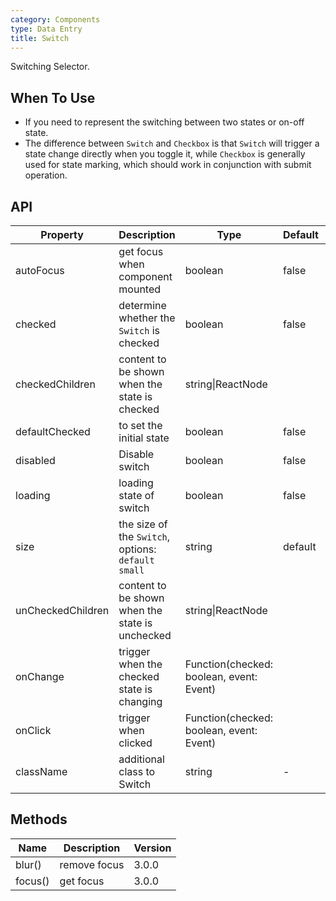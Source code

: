 ```yaml
---
category: Components
type: Data Entry
title: Switch
---
```


Switching Selector.

## When To Use

- If you need to represent the switching between two states or on-off state.
- The difference between `Switch` and `Checkbox` is that `Switch` will trigger a state change directly when you toggle it, while `Checkbox` is generally used for state marking, which should work in conjunction with submit operation.

## API

| Property | Description | Type | Default | Version |
| --- | --- | --- | --- | --- |
| autoFocus | get focus when component mounted | boolean | false | 3.0.0 |
| checked | determine whether the `Switch` is checked | boolean | false | 3.0.0 |
| checkedChildren | content to be shown when the state is checked | string\|ReactNode |  | 3.0.0 |
| defaultChecked | to set the initial state | boolean | false | 3.0.0 |
| disabled | Disable switch | boolean | false | 3.0.0 |
| loading | loading state of switch | boolean | false | 3.0.0 |
| size | the size of the `Switch`, options: `default` `small` | string | default | 3.0.0 |
| unCheckedChildren | content to be shown when the state is unchecked | string\|ReactNode |  | 3.0.0 |
| onChange | trigger when the checked state is changing | Function(checked: boolean, event: Event) |  | 3.0.0 |
| onClick | trigger when clicked | Function(checked: boolean, event: Event) |  | 3.13.0 |
| className | additional class to Switch | string | - | 3.10.1 |

## Methods

| Name    | Description  | Version |
| ------- | ------------ | ------- |
| blur()  | remove focus | 3.0.0   |
| focus() | get focus    | 3.0.0   |

